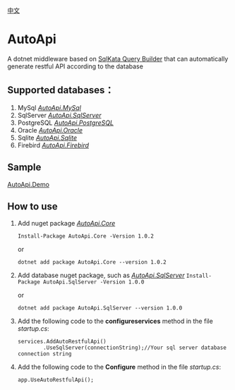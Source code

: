 [中文](https://github.com/x-trip/AutoApi/blob/master/README.md)
# AutoApi
A dotnet middleware based on [SqlKata Query Builder](https://github.com/sqlkata/querybuilder) that can automatically generate restful API according to the database
## Supported databases：
1. MySql *[AutoApi.MySql](https://www.nuget.org/packages/AutoApi.MySql/)*
2. SqlServer *[AutoApi.SqlServer](https://www.nuget.org/packages/AutoApi.SqlServer/)*
3. PostgreSQL *[AutoApi.PostgreSQL](https://www.nuget.org/packages/AutoApi.PostgreSQL/)*
4. Oracle *[AutoApi.Oracle](https://www.nuget.org/packages/AutoApi.Oracle/)*
5. Sqlite *[AutoApi.Sqlite](https://www.nuget.org/packages/AutoApi.Sqlite/)*
6. Firebird *[AutoApi.Firebird](https://www.nuget.org/packages/AutoApi.Firebird/)*
## Sample
[AutoApi.Demo](https://github.com/x-trip/AutoApi/tree/master/AutoApi.Demo)
## How to use
1.  Add nuget package *[AutoApi.Core](https://www.nuget.org/packages/AutoApi.Core/)*

    ``` Install-Package AutoApi.Core -Version 1.0.2 ```

    or

    ``` dotnet add package AutoApi.Core --version 1.0.2 ```
2. Add database nuget package, such as *[AutoApi.SqlServer](https://www.nuget.org/packages/AutoApi.SqlServer/)*
   ``` Install-Package AutoApi.SqlServer -Version 1.0.0 ```

   or

   ``` dotnet add package AutoApi.SqlServer --version 1.0.0 ```

3. Add the following code to the **configureservices** method in the file *startup.cs*:

   ```
   services.AddAutoRestfulApi()
           .UseSqlServer(connectionString);//Your sql server database connection string
   ```

4. Add the following code to the **Configure** method in the file *startup.cs*:
   ```
   app.UseAutoRestfulApi();
   ```
